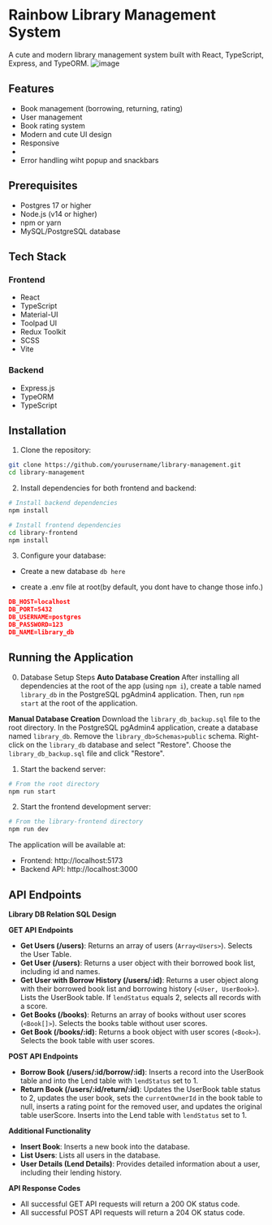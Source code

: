 # Rainbow Library Management System

A cute and modern library management system built with React, TypeScript, Express, and TypeORM.
![image](https://github.com/user-attachments/assets/83d92e4c-4045-404d-a10e-45af3e66b2c0)


## Features

- Book management (borrowing, returning, rating)
- User management
- Book rating system
- Modern and cute UI design
- Responsive
- 
- Error handling wiht popup and snackbars

## Prerequisites
- Postgres 17 or higher
- Node.js (v14 or higher)
- npm or yarn
- MySQL/PostgreSQL database

## Tech Stack

### Frontend

- React
- TypeScript
- Material-UI
- Toolpad UI
- Redux Toolkit
- SCSS
- Vite

### Backend

- Express.js
- TypeORM
- TypeScript

## Installation

1. Clone the repository:

```bash
git clone https://github.com/yourusername/library-management.git
cd library-management
```

2. Install dependencies for both frontend and backend:

```bash
# Install backend dependencies
npm install

# Install frontend dependencies
cd library-frontend
npm install
```

3. Configure your database:

- Create a new database
  `db here`

- create a .env file at root(by default, you dont have to change those info.)

```json
DB_HOST=localhost
DB_PORT=5432
DB_USERNAME=postgres
DB_PASSWORD=123
DB_NAME=library_db

```
 

## Running the Application

0. Database Setup Steps
**Auto Database Creation**
After installing all dependencies at the root of the app (using `npm i`), create a table named `library_db` in the PostgreSQL pgAdmin4 application. Then, run `npm start` at the root of the application.

**Manual Database Creation**
Download the `library_db_backup.sql` file to the root directory. In the PostgreSQL pgAdmin4 application, create a database named `library_db`. Remove the `library_db>Schemas>public` schema. Right-click on the `library_db` database and select "Restore". Choose the `library_db_backup.sql` file and click "Restore".

1. Start the backend server:

```bash
# From the root directory
npm run start
```

2. Start the frontend development server:

```bash
# From the library-frontend directory
npm run dev
```

The application will be available at:

- Frontend: http://localhost:5173
- Backend API: http://localhost:3000

## API Endpoints
**Library DB Relation SQL Design**

**GET API Endpoints**

* **Get Users (/users)**: Returns an array of users (`Array<Users>`). Selects the User Table.
* **Get User (/users)**: Returns a user object with their borrowed book list, including id and names.
* **Get User with Borrow History (/users/:id)**: Returns a user object along with their borrowed book list and borrowing history (`<User, UserBook>`). Lists the UserBook table. If `lendStatus` equals 2, selects all records with a score.
* **Get Books (/books)**: Returns an array of books without user scores (`<Book[]>`). Selects the books table without user scores.
* **Get Book (/books/:id)**: Returns a book object with user scores (`<Book>`). Selects the book table with user scores.

**POST API Endpoints**

* **Borrow Book (/users/:id/borrow/:id)**: Inserts a record into the UserBook table and into the Lend table with `lendStatus` set to 1.
* **Return Book (/users/:id/return/:id)**: Updates the UserBook table status to 2, updates the user book, sets the `currentOwnerId` in the book table to null, inserts a rating point for the removed user, and updates the original table userScore. Inserts into the Lend table with `lendStatus` set to 1.

**Additional Functionality**

* **Insert Book**: Inserts a new book into the database.
* **List Users**: Lists all users in the database.
* **User Details (Lend Details)**: Provides detailed information about a user, including their lending history.

**API Response Codes**

* All successful GET API requests will return a 200 OK status code.
* All successful POST API requests will return a 204 OK status code.

 
